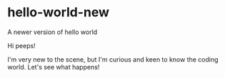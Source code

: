 # hello-world-new
A newer version of hello world

Hi peeps!

I'm very new to the scene, but I'm curious and keen to know the coding world.
Let's see what happens!
